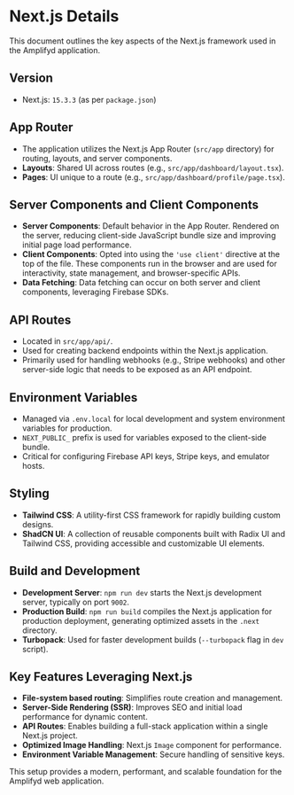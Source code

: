 # Next.js Details

This document outlines the key aspects of the Next.js framework used in the Amplifyd application.

## Version
- Next.js: `15.3.3` (as per `package.json`)

## App Router
- The application utilizes the Next.js App Router (`src/app` directory) for routing, layouts, and server components.
- **Layouts**: Shared UI across routes (e.g., `src/app/dashboard/layout.tsx`).
- **Pages**: UI unique to a route (e.g., `src/app/dashboard/profile/page.tsx`).

## Server Components and Client Components
- **Server Components**: Default behavior in the App Router. Rendered on the server, reducing client-side JavaScript bundle size and improving initial page load performance.
- **Client Components**: Opted into using the `'use client'` directive at the top of the file. These components run in the browser and are used for interactivity, state management, and browser-specific APIs.
- **Data Fetching**: Data fetching can occur on both server and client components, leveraging Firebase SDKs.

## API Routes
- Located in `src/app/api/`.
- Used for creating backend endpoints within the Next.js application.
- Primarily used for handling webhooks (e.g., Stripe webhooks) and other server-side logic that needs to be exposed as an API endpoint.

## Environment Variables
- Managed via `.env.local` for local development and system environment variables for production.
- `NEXT_PUBLIC_` prefix is used for variables exposed to the client-side bundle.
- Critical for configuring Firebase API keys, Stripe keys, and emulator hosts.

## Styling
- **Tailwind CSS**: A utility-first CSS framework for rapidly building custom designs.
- **ShadCN UI**: A collection of reusable components built with Radix UI and Tailwind CSS, providing accessible and customizable UI elements.

## Build and Development
- **Development Server**: `npm run dev` starts the Next.js development server, typically on port `9002`.
- **Production Build**: `npm run build` compiles the Next.js application for production deployment, generating optimized assets in the `.next` directory.
- **Turbopack**: Used for faster development builds (`--turbopack` flag in `dev` script).

## Key Features Leveraging Next.js
- **File-system based routing**: Simplifies route creation and management.
- **Server-Side Rendering (SSR)**: Improves SEO and initial load performance for dynamic content.
- **API Routes**: Enables building a full-stack application within a single Next.js project.
- **Optimized Image Handling**: Next.js `Image` component for performance.
- **Environment Variable Management**: Secure handling of sensitive keys.

This setup provides a modern, performant, and scalable foundation for the Amplifyd web application.
